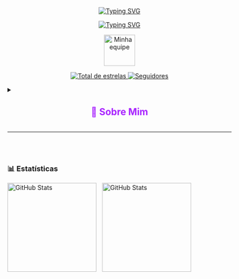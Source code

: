 <p align="center">
<a href=""><img src="https://readme-typing-svg.demolab.com?font=Fira+Code&size=30&duration=1&pause=100000000000&color=A823FF&center=true&vCenter=true&repeat=false&width=435&lines=Luis+Felipe+Formigari" alt="Typing SVG" /></a>
</p>

<p align="center">
<a 
  href=""><img src="https://readme-typing-svg.demolab.com?font=Fira+Code&pause=1000&color=A823FF&center=true&width=435&lines=Desenvolvedor+em+Automa%C3%A7%C3%A3o;%C3%80+5+anos+na+FIRST" alt="Typing SVG" /></a>
</p>

<p align="center">
<a href="https://www.frc9200.com">
<img 
  alt="Minha equipe"
  src="https://www.frc9200.com/favicon.ico"
  width="70px"
  </a>
</p>

<p align="center">
    <a href="https://github.com/Liposor?tab=repositories&sort=stargazers">
        <img 
            alt="Total de estrelas" 
            title="Total de estrelas GitHub" 
            src="https://custom-icon-badges.demolab.com/github/stars/Liposor?color=55960c&style=for-the-badge&labelColor=488207&logo=star&label=estrelas"
        />
    </a>
    <a href="https://github.com/Liposor?tab=followers">
        <img 
            alt="Seguidores" 
            title="Me siga no GitHub" 
            src="https://custom-icon-badges.demolab.com/github/followers/Liposor?color=236ad3&labelColor=1155ba&style=for-the-badge&logo=github&label=Seguidores&logoColor=white"
        />
    </a>
</p>
<details>
  <summary><h2 style="color:#A823FF;" align="center">👋 Sobre Mim</h2></summary>

<p align="center" style="color:#A823FF;">
  Olá! Me chamo <strong>Luis Felipe Formigari</strong>, sou de <strong>São Paulo - SP, Brasil</strong>.
</p>

<p align="center" style="color:#A823FF;">
  💻 Há <strong>5 anos</strong> atuo desenvolvendo <strong>automações para robôs</strong> em diversas competições de alto nível, como:
</p>

<p align="center" style="color:#A823FF;">
  • <strong>FLL</strong> (First Lego League)<br>
  • <strong>FRC</strong> (First Robotics Competition)<br>
  • <strong>FTC</strong> (First Tech Challenge)<br>
  • <strong>OBR</strong> (Olimpíada Brasileira de Robótica)
</p>

<p align="center" style="color:#A823FF;">
  🚀 Atualmente, com <strong>15 anos</strong>, tenho <strong>fluência e experiência prática em Java e Python</strong>, aplicando esses conhecimentos tanto no desenvolvimento de sistemas quanto na programação de robôs autônomos e inteligentes.
</p>

<p align="center" style="color:#A823FF;">
  🌍 Estou iniciando minha jornada acadêmica com foco em <strong>oportunidades internacionais</strong> e, por isso, estou construindo este <strong>portfólio no GitHub</strong> para compartilhar meus projetos, minhas experiências e minha evolução na área de <strong>tecnologia e robótica</strong>.
</p>

</details>




---



        


<br/>
<br/>

### 📊 Estatísticas

<p>
  <img 
    align="left" 
    alt="GitHub Stats" 
    height="200" 
    style="padding-right: 10px;" 
    src="https://github-readme-stats.vercel.app/api?username=Liposor&show_icons=true&theme=tokyonight&include_all_commits=true&locale=pt-br" 
  />

<img 
      align="left" 
      alt="GitHub Stats" 
      height="200" 
      src="https://github-readme-stats.vercel.app/api/top-langs/?username=Liposor&theme=tokyonight&layout=compact&custom_title=Tecnologias&langs_count=9" 
  />

</p>
